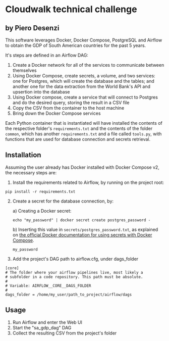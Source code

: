 # Cloudwalk technical challenge
## by Piero Desenzi

This software leverages Docker, Docker Compose, PostgreSQL and Airflow to obtain the GDP of South American countries for the past 5 years.

It's steps are defined in an Airflow DAG:
1) Create a Docker network for all of the services to communicate between themselves
2) Using Docker Compose, create secrets, a volume, and two services: one for Postgres, which will create the database and the tables; and another one for the data extraction from the World Bank's API and upsertion into the database
3) Using Docker compose, create a service that will connect to Postgres and do the desired query, storing the result in a CSV file
4) Copy the CSV from the container to the host machine
5) Bring down the Docker Compose services

Each Python container that is instantiated will have installed the contents of the respective folder's `requirements.txt` and the contents of the folder `common`, which has another `requirements.txt` and a file called `tools.py`, with functions that are used for database connection and secrets retrieval.


## Installation

Assuming the user already has Docker installed with Docker Compose v2, the necessary steps are:

1) Install the requirements related to Airflow, by running on the project root:

```
pip install -r requirements.txt
```

2) Create a secret for the database connection, by:

    a) Creating a Docker secret:
    ```
    echo "my_password" | docker secret create postgres_password -
    ```
    b) Inserting this value in `secrets/postgres_password.txt`, as explained on [the official Docker documentation for using secrets with Docker Compose](https://docs.docker.com/compose/use-secrets/).
    ```
    my_password
    ```

3) Add the project's DAG path to airflow.cfg, under dags_folder
```
[core]
# The folder where your airflow pipelines live, most likely a
# subfolder in a code repository. This path must be absolute.
#
# Variable: AIRFLOW__CORE__DAGS_FOLDER
#
dags_folder = /home/my_user/path_to_project/airflow/dags

```

## Usage

1) Run Airflow and enter the Web UI
2) Start the "sa_gdp_dag" DAG
3) Collect the resulting CSV from the project's folder